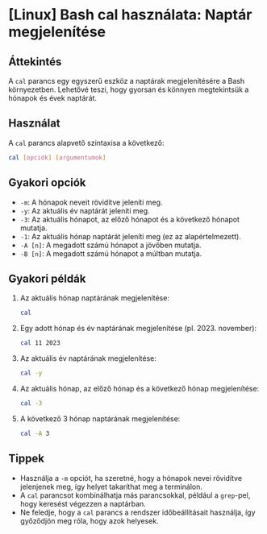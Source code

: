 # [Linux] Bash cal használata: Naptár megjelenítése

## Áttekintés
A `cal` parancs egy egyszerű eszköz a naptárak megjelenítésére a Bash környezetben. Lehetővé teszi, hogy gyorsan és könnyen megtekintsük a hónapok és évek naptárát.

## Használat
A `cal` parancs alapvető szintaxisa a következő:

```bash
cal [opciók] [argumentumok]
```

## Gyakori opciók
- `-m`: A hónapok neveit rövidítve jeleníti meg.
- `-y`: Az aktuális év naptárát jeleníti meg.
- `-3`: Az aktuális hónapot, az előző hónapot és a következő hónapot mutatja.
- `-1`: Az aktuális hónap naptárát jeleníti meg (ez az alapértelmezett).
- `-A [n]`: A megadott számú hónapot a jövőben mutatja.
- `-B [n]`: A megadott számú hónapot a múltban mutatja.

## Gyakori példák
1. Az aktuális hónap naptárának megjelenítése:
   ```bash
   cal
   ```

2. Egy adott hónap és év naptárának megjelenítése (pl. 2023. november):
   ```bash
   cal 11 2023
   ```

3. Az aktuális év naptárának megjelenítése:
   ```bash
   cal -y
   ```

4. Az aktuális hónap, az előző hónap és a következő hónap megjelenítése:
   ```bash
   cal -3
   ```

5. A következő 3 hónap naptárának megjelenítése:
   ```bash
   cal -A 3
   ```

## Tippek
- Használja a `-m` opciót, ha szeretné, hogy a hónapok nevei rövidítve jelenjenek meg, így helyet takaríthat meg a terminálon.
- A `cal` parancsot kombinálhatja más parancsokkal, például a `grep`-pel, hogy keresést végezzen a naptárban.
- Ne feledje, hogy a `cal` parancs a rendszer időbeállításait használja, így győződjön meg róla, hogy azok helyesek.